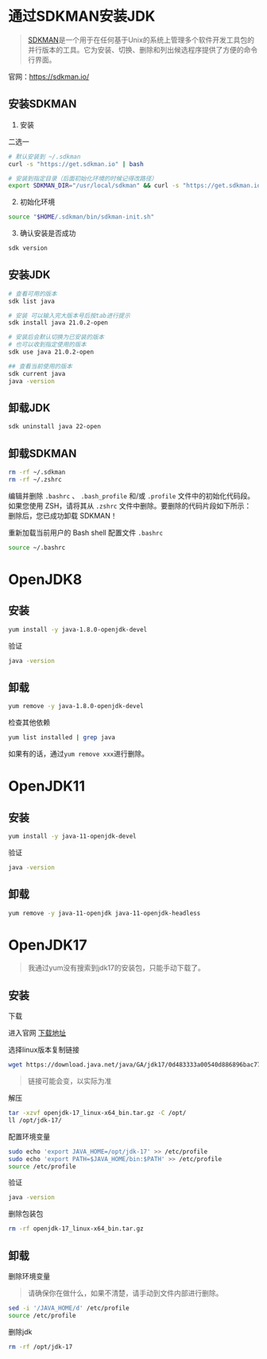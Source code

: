 # 通过SDKMAN安装JDK

> [SDKMAN](https://github.com/sdkman/sdkman-cli)是一个用于在任何基于Unix的系统上管理多个软件开发工具包的并行版本的工具。它为安装、切换、删除和列出候选程序提供了方便的命令行界面。

官网：https://sdkman.io/

## 安装SDKMAN

1. 安装

二选一
```bash
# 默认安装到 ~/.sdkman
curl -s "https://get.sdkman.io" | bash

# 安装到指定目录（后面初始化环境的时候记得改路径）
export SDKMAN_DIR="/usr/local/sdkman" && curl -s "https://get.sdkman.io" | bash
```

2. 初始化环境

```bash
source "$HOME/.sdkman/bin/sdkman-init.sh"
```

3. 确认安装是否成功

```bash
sdk version
```

## 安装JDK

```bash
# 查看可用的版本
sdk list java

# 安装 可以输入完大版本号后按tab进行提示
sdk install java 21.0.2-open

# 安装后会默认切换为已安装的版本
# 也可以收到指定使用的版本
sdk use java 21.0.2-open

## 查看当前使用的版本
sdk current java
java -version
```

## 卸载JDK

```bash
sdk uninstall java 22-open
```

## 卸载SDKMAN

```bash
rm -rf ~/.sdkman
rm -rf ~/.zshrc
```
编辑并删除 `.bashrc` 、 `.bash_profile` 和/或 `.profile` 文件中的初始化代码段。如果您使用 ZSH，请将其从 `.zshrc`
文件中删除。要删除的代码片段如下所示： 删除后，您已成功卸载 SDKMAN！

重新加载当前用户的 Bash shell 配置文件 `.bashrc`
```bash
source ~/.bashrc
```



# OpenJDK8

## 安装

```bash
yum install -y java-1.8.0-openjdk-devel
```

验证

```bash
java -version
```

## 卸载

```bash
yum remove -y java-1.8.0-openjdk-devel
```

检查其他依赖

```bash
yum list installed | grep java
```

如果有的话，通过`yum remove xxx`进行删除。

# OpenJDK11

## 安装

```bash
yum install -y java-11-openjdk-devel
```

验证

```bash
java -version
```

## 卸载

```bash
yum remove -y java-11-openjdk java-11-openjdk-headless
```

# OpenJDK17

> 我通过yum没有搜索到jdk17的安装包，只能手动下载了。

## 安装

下载

进入官网 [下载地址](https://jdk.java.net/archive/)

选择linux版本复制链接

```bash
wget https://download.java.net/java/GA/jdk17/0d483333a00540d886896bac774ff48b/35/GPL/openjdk-17_linux-x64_bin.tar.gz
```

> 链接可能会变，以实际为准

解压

```bash
tar -xzvf openjdk-17_linux-x64_bin.tar.gz -C /opt/
ll /opt/jdk-17/
```

配置环境变量

```bash
sudo echo 'export JAVA_HOME=/opt/jdk-17' >> /etc/profile
sudo echo 'export PATH=$JAVA_HOME/bin:$PATH' >> /etc/profile
source /etc/profile
```

验证

```bash
java -version
```

删除包装包

```bash
rm -rf openjdk-17_linux-x64_bin.tar.gz
```

## 卸载

删除环境变量

> 请确保你在做什么，如果不清楚，请手动到文件内部进行删除。

```bash
sed -i '/JAVA_HOME/d' /etc/profile
source /etc/profile
```

删除jdk

```bash
rm -rf /opt/jdk-17
```